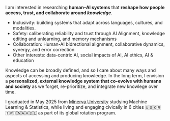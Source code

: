 I am interested in researching **human–AI systems** that **reshape how people access, trust, and collaborate 
around _knowledge_**.

- Inclusivity: building systems that adapt across languages, cultures, and modalities.
- Safety: caliberating reliability and trust through AI Alignment, 
knowledge editing and unlearning, and memory mechanisms
- Collaboration: Human-AI bidrectional alignment, 
collaborative dynamics, synergy, and error correction
- Other interests: data-centric AI, social impacts of AI, AI ethics, AI & education

Knowledge can be broadly defined, and so I care about many ways and aspects of
accessing and producing knowledge. In the long term, I envision a **personalized, external 
knowledge system that co-evolve with humans and society** as we forget, re-prioritize, and integrate 
new knowlege over time.

I graduated in May 2025 from [Minerva University](https://minerva.edu/) studying Machine Learning &
Statistics, while living and engaging civically in 6 cities 🇺🇸🇰🇷🇹🇼🇮🇳🇦🇷🇩🇪 as part of its global
rotation program.
